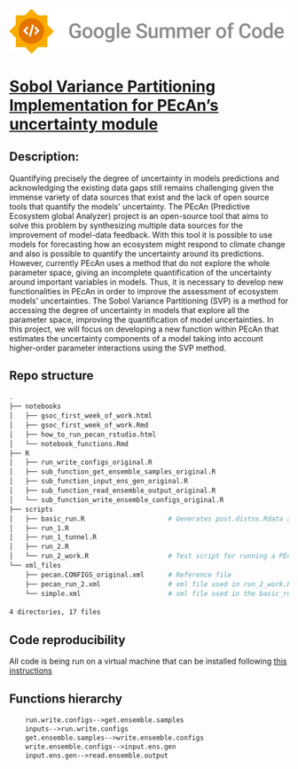 
![Alt text](./gsoc_logo_2.png "Optional title ")

# [Sobol Variance Partitioning Implementation for PEcAn’s uncertainty module](https://summerofcode.withgoogle.com/programs/2022/projects/FzRn47Nh)

## Description:

Quantifying precisely the degree of uncertainty in models predictions and acknowledging the existing data gaps still remains challenging given the immense variety of data sources that exist and the lack of open source tools that quantify the models' uncertainty. The PEcAn (Predictive Ecosystem global Analyzer) project is an open-source tool that aims to solve this problem by synthesizing multiple data sources for the improvement of model-data feedback. With this tool it is possible to use models for forecasting how an ecosystem might respond to climate change and also is possible to quantify the uncertainty around its predictions. However, currently PEcAn uses a method that do not explore the whole parameter space, giving an incomplete quantification of the uncertainty around important variables in models. Thus, it is necessary to develop new functionalities in PEcAn in order to improve the assessment of ecosystem models' uncertainties. The Sobol Variance Partitioning (SVP) is a method for accessing the degree of uncertainty in models that explore all the parameter space, improving the quantification of model uncertainties. In this project, we will focus on developing a new function within PEcAn that estimates the uncertainty components of a model taking into account higher-order parameter interactions using the SVP method.


## Repo structure

```bash
.
├── notebooks
│   ├── gsoc_first_week_of_work.html
│   ├── gsoc_first_week_of_work.Rmd
│   ├── how_to_run_pecan_rstudio.html
│   └── notebook_functions.Rmd
├── R
│   ├── run_write_configs_original.R
│   ├── sub_function_get_ensemble_samples_original.R
│   ├── sub_function_input_ens_gen_original.R
│   ├── sub_function_read_ensemble_output_original.R
│   └── sub_function_write_ensemble_configs_original.R
├── scripts
│   ├── basic_run.R                     # Generates post.distns.Rdata and prior.distns.Rdata needed in the run.write.configs function
│   ├── run_1.R
│   ├── run_1_tunnel.R
│   ├── run_2.R
│   └── run_2_work.R                    # Test script for running a PEcAn model
└── xml_files
    ├── pecan.CONFIGS_original.xml      # Reference file
    ├── pecan_run_2.xml                 # xml file used in run_2_work.R
    └── simple.xml                      # xml file used in the basic_run.R

4 directories, 17 files

```



## Code reproducibility

All code is being run on a virtual machine that can be installed following [this instructions](https://pecanproject.github.io/pecan-documentation/master/install-vm.html#install-vm)

## Functions hierarchy

```sequence {theme="hand"}
    run.write.configs-->get.ensemble.samples
    inputs-->run.write.configs
    get.ensemble.samples-->write.ensemble.configs
    write.ensemble.configs-->input.ens.gen
    input.ens.gen-->read.ensemble.output
```



